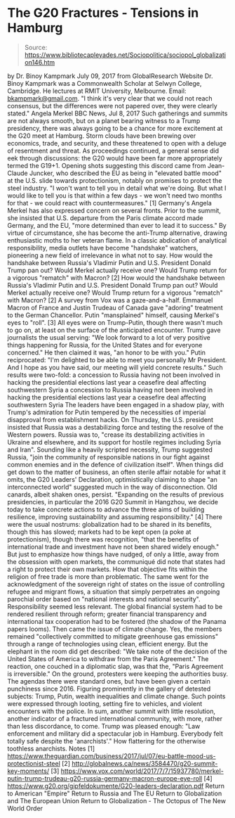 # The G20 Fractures - Tensions in Hamburg

> Source: https://www.bibliotecapleyades.net/Sociopolitica/sociopol_globalization146.htm

by Dr. Binoy Kampmark July 09, 2017
from GlobalResearch Website
Dr. Binoy Kampmark was a Commonwealth Scholar at Selwyn College, Cambridge. He lectures at RMIT University, Melbourne. Email: bkampmark@gmail.com.
"I think it's very clear
that we could not reach consensus,
but the differences were not papered over,
they were clearly stated."
Angela Merkel
BBC News, Jul 8, 2017
Such gatherings and summits are not always smooth, but on a planet bearing witness to a Trump presidency, there was always going to be a chance for more excitement at the G20 meet at Hamburg.
Storm clouds have been brewing over economics, trade, and security, and these threatened to open with a deluge of resentment and threat. As proceedings continued, a general sense did eek through discussions:
the G20 would have been far more appropriately termed the G19+1.
Opening shots suggesting this discord came from Jean-Claude Juncker, who described the EU as being in "elevated battle mood" at the U.S. slide towards protectionism, notably on promises to protect the steel industry.
"I won't want to tell you in detail what we're doing. But what I would like to tell you is that within a few days - we won't need two months for that - we could react with countermeasures." [1]
Germany's Angela Merkel has also expressed concern on several fronts.
Prior to the summit, she insisted that U.S. departure from the Paris climate accord made Germany, and the EU,
"more determined than ever to lead it to success."
By virtue of circumstance, she has become the anti-Trump alternative, drawing enthusiastic moths to her veteran flame. In a classic abdication of analytical responsibility, media outlets have become "handshake" watchers, pioneering a new field of irrelevance in what not to say.
How would the handshake between Russia's Vladimir Putin and U.S. President Donald Trump pan out? Would Merkel actually receive one? Would Trump return for a vigorous "rematch" with Macron? [2]
How would the handshake between Russia's Vladimir Putin and U.S. President Donald Trump pan out?
Would Merkel actually receive one?
Would Trump return for a vigorous "rematch" with Macron? [2]
A survey from Vox was a gaze-and-a-half.
Emmanuel Macron of France and Justin Trudeau of Canada gave "adoring" treatment to the German Chancellor. Putin "mansplained" himself, causing Merkel's eyes to "roll". [3] All eyes were on Trump-Putin, though there wasn't much to go on, at least on the surface of the anticipated encounter.
Trump gave journalists the usual serving:
"We look forward to a lot of very positive things happening for Russia, for the United States and for everyone concerned."
He then claimed it was,
"an honor to be with you."
Putin reciprocated:
"I'm delighted to be able to meet you personally Mr President. And I hope as you have said, our meeting will yield concrete results."
Such results were two-fold:
a concession to Russia having not been involved in hacking the presidential elections last year a ceasefire deal affecting southwestern Syria
a concession to Russia having not been involved in hacking the presidential elections last year
a ceasefire deal affecting southwestern Syria
The leaders have been engaged in a shadow play, with Trump's admiration for Putin tempered by the necessities of imperial disapproval from establishment hacks.
On Thursday, the U.S. president insisted that Russia was a destabilizing force and testing the resolve of the Western powers. Russia was to,
"crease its destabilizing activities in Ukraine and elsewhere, and its support for hostile regimes including Syria and Iran".
Sounding like a heavily scripted necessity, Trump suggested Russia,
"join the community of responsible nations in our fight against common enemies and in the defence of civilization itself".
When things did get down to the matter of business, an often sterile affair notable for what it omits, the G20 Leaders' Declaration, optimistically claiming to shape "an interconnected world" suggested much in the way of disconnection.
Old canards, albeit shaken ones, persist.
"Expanding on the results of previous presidencies, in particular the 2016 G20 Summit in Hangzhou, we decide today to take concrete actions to advance the three aims of building resilience, improving sustainability and assuming responsibility." [4]
There were the usual nostrums: globalization had to be shared in its benefits, though this has slowed; markets had to be kept open (a poke at protectionism), though there was recognition,
"that the benefits of international trade and investment have not been shared widely enough."
But just to emphasize how things have nudged, of only a little, away from the obsession with open markets, the communiqué did note that states had a right to protect their own markets.
How that objective fits within the religion of free trade is more than problematic. The same went for the acknowledgment of the sovereign right of states on the issue of controlling refugee and migrant flows, a situation that simply perpetrates an ongoing parochial order based on "national interests and national security".
Responsibility seemed less relevant. The global financial system had to be rendered resilient through reform; greater financial transparency and international tax cooperation had to be fostered (the shadow of the Panama papers looms). Then came the issue of climate change.
Yes, the members remained "collectively committed to mitigate greenhouse gas emissions" through a range of technologies using clean, efficient energy.
But the elephant in the room did get described:
"We take note of the decision of the United States of America to withdraw from the Paris Agreement."
The reaction, one couched in a diplomatic slap, was that the,
"Paris Agreement is irreversible."
On the ground, protesters were keeping the authorities busy.
The agendas there were standard ones, but have been given a certain punchiness since 2016. Figuring prominently in the gallery of detested subjects:
Trump, Putin, wealth inequalities and climate change.
Such points were expressed through looting, setting fire to vehicles, and violent encounters with the police. In sum, another summit with little resolution, another indicator of a fractured international community, with more, rather than less discordance, to come.
Trump was pleased enough:
"Law enforcement and military did a spectacular job in Hamburg. Everybody felt totally safe despite the 'anarchists'."
How flattering for the otherwise toothless anarchists.
Notes
[1] https://www.theguardian.com/business/2017/jul/07/eu-battle-mood-us-protectionist-steel [2] http://globalnews.ca/news/3584470/g20-summit-key-moments/ [3] https://www.vox.com/world/2017/7/7/15937780/merkel-putin-trump-trudeau-g20-russia-germany-macron-europe-eye-roll [4] https://www.g20.org/gipfeldokumente/G20-leaders-declaration.pdf
Return to American "Empire"
Return to Russia and The EU
Return to Globalization and The European Union
Return to Globalization - The Octopus of The New World Order
